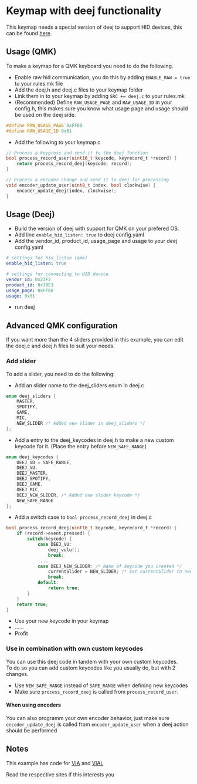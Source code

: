 # Keymap with deej functionality

This keymap needs a special version of deej to support HID devices, this can be found [here](https://github.com/Pieterv24/deej/tree/qmk).  

## Usage (QMK)
To make a keymap for a QMK keyboard you need to do the following.  

- Enable raw hid communication, you do this by adding `ENABLE_RAW = true` to your rules.mk file
- Add the deej.h and deej.c files to your keymap folder
- Link them in to your keymap by adding `SRC += deej.c` to your rules.mk
- (Recommended) Define `RAW_USAGE_PAGE` and `RAW_USAGE_ID` in your config.h, this makes sure you know what usage page and usage should be used on the deej side.
```c
#define RAW_USAGE_PAGE 0xFF60
#define RAW_USAGE_ID 0x61
```
- Add the following to your keymap.c
```c
// Process a keypress and send it to the deej function
bool process_record_user(uint16_t keycode, keyrecord_t *record) {
    return process_record_deej(keycode, record);
}

// Process a encoder change and send it to deej for processing
void encoder_update_user(uint8_t index, bool clockwise) {
    encoder_update_deej(index, clockwise);
}
```

## Usage (Deej)
- Build the version of deej with support for QMK on your prefered OS.  
- Add line `enable_hid_listen: true` to deej config.yaml
- Add the vendor_id, product_id, usage_page and usage to your deej config.yaml
```yaml
# settings for hid_listen (qmk)
enable_hid_listen: true

# settings for connecting to HID device
vendor_id: 0x23F2
product_id: 0x78E3
usage_page: 0xFF60
usage: 0x61
```
- run deej

## Advanced QMK configuration
If you want more than the 4 sliders provided in this example, you can edit the deej.c and deej.h files to suit your needs.  

### Add slider
To add a slider, you need to do the following:
- Add an slider name to the deej_sliders enum in deej.c
```c
enum deej_sliders {
    MASTER,
    SPOTIFY,
    GAME,
    MIC,
    NEW_SLIDER /* Added new slider in deej_sliders */
};
```
- Add a entry to the deej_keycodes in deej.h to make a new custom keycode for it. (Place the entry before `NEW_SAFE_RANGE`)
```c
enum deej_keycodes {
    DEEJ_VD = SAFE_RANGE,
    DEEJ_VU,
    DEEJ_MASTER,
    DEEJ_SPOTIFY,
    DEEJ_GAME,
    DEEJ_MIC,
    DEEJ_NEW_SLIDER, /* Added new slider keycode */
    NEW_SAFE_RANGE
};
```
- Add a switch case to `bool process_record_deej` in deej.c
```c
bool process_record_deej(uint16_t keycode, keyrecord_t *record) {
    if (record->event.pressed) {
        switch(keycode) {
            case DEEJ_VU:
                deej_volu();
                break;
            ....
            case DEEJ_NEW_SLIDER: /* Name of keycode you created */
                currentSlider = NEW_SLIDER; /* Set currentSlider to new Slider */
                break;
            default:
                return true;
        }
    }
    return true;
}
```
- Use your new keycode in your keymap
- ......
- Profit

### Use in combination with own custom keycodes

You can use this deej code in tandem with your own custom keycodes.  
To do so you can add custom keycodes like you usually do, but with 2 changes.

- Use `NEW_SAFE_RANGE` instead of `SAFE_RANGE` when defining new keycodes
- Make sure `process_record_deej` is called from `process_record_user`.

#### When using encoders
You can also programm your own encoder behavior, just make sure `encoder_update_deej` is called from `encoder_update_user` when a deej action should be performed

## Notes
This example has code for [VIA](https://caniusevia.com) and [VIAL](https://get.vial.today)

Read the respective sites if this interests you
